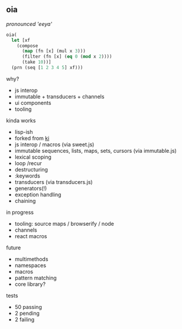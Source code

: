oia
---
*pronounced 'eeya'*
```lisp
oia( 
  let [xf 
    (compose 
      (map (fn [x] (mul x 3))) 
      (filter (fn [x] (eq 0 (mod x 2)))) 
      (take 10))]
  (prn (seq [1 2 3 4 5] xf)))
```

why? 

- js interop
- immutable + transducers + channels 
- ui components
- tooling

kinda works

- lisp-ish
- forked from [ki](http://ki-lang.org)
- js interop / macros (via sweet.js)
- immutable sequences, lists, maps, sets, cursors (via immutable.js)
- lexical scoping
- loop /recur
- destructuring 
- :keywords
- transducers (via transducers.js)
- generators(!)
- exception handling 
- chaining 

in progress 

- tooling: source maps / browserify / node 
- channels
- react macros 

future

- multimethods
- namespaces
- macros
- pattern matching 
- core library?

tests

- 50 passing
- 2 pending
- 2 failing
